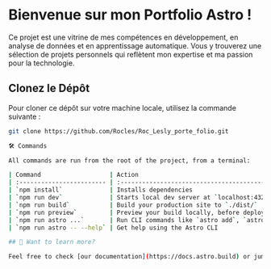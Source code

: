 


# Bienvenue sur mon Portfolio Astro !

Ce projet est une vitrine de mes compétences en développement, en analyse de données et en apprentissage automatique. Vous y trouverez une sélection de projets personnels qui reflètent mon expertise et ma passion pour la technologie.

## Clonez le Dépôt

Pour cloner ce dépôt sur votre machine locale, utilisez la commande suivante :

```bash
git clone https://github.com/Rocles/Roc_Lesly_porte_folio.git

🛠️ Commands

All commands are run from the root of the project, from a terminal:

| Command                   | Action                                           |
| :------------------------ | :----------------------------------------------- |
| `npm install`             | Installs dependencies                            |
| `npm run dev`             | Starts local dev server at `localhost:4321`      |
| `npm run build`           | Build your production site to `./dist/`          |
| `npm run preview`         | Preview your build locally, before deploying     |
| `npm run astro ...`       | Run CLI commands like `astro add`, `astro check` |
| `npm run astro -- --help` | Get help using the Astro CLI                     |

## 👀 Want to learn more?

Feel free to check [our documentation](https://docs.astro.build) or jump into our [Discord server](https://astro.build/chat).
